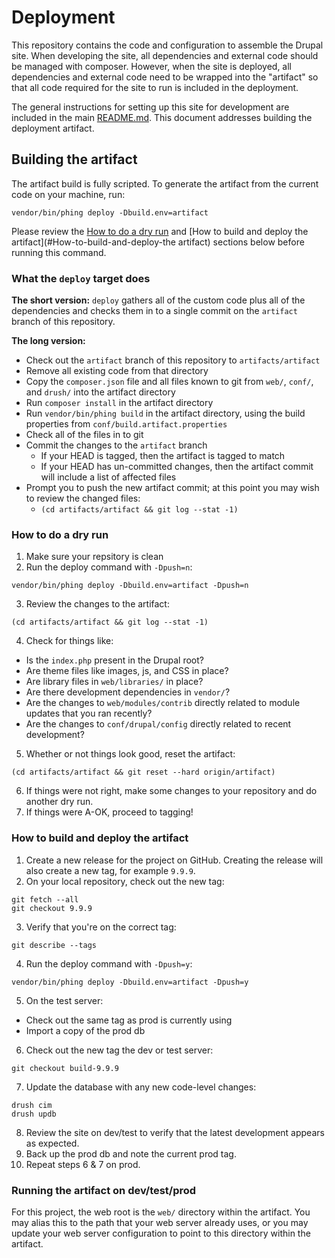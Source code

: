 # Deployment

This repository contains the code and configuration to assemble the Drupal site. When developing the site, all dependencies and external code should be managed with composer. However, when the site is deployed, all dependencies and external code need to be wrapped into the "artifact" so that all code required for the site to run is included in the deployment.

The general instructions for setting up this site for development are included in the main [README.md](../README.md). This document addresses building the deployment artifact.

## Building the artifact

The artifact build is fully scripted. To generate the artifact from the current code on your machine, run:

```
vendor/bin/phing deploy -Dbuild.env=artifact
```

Please review the [How to do a dry run](#How-to-do-a-dry-run) and [How to build and deploy the artifact](#How-to-build-and-deploy-the artifact) sections below before running this command.

### What the `deploy` target does

**The short version:** `deploy` gathers all of the custom code plus all of the dependencies and checks them in to a single commit on the `artifact` branch of this repository.

**The long version:**

* Check out the `artifact` branch of this repository to `artifacts/artifact`
* Remove all existing code from that directory
* Copy the `composer.json` file and all files known to git from `web/`, `conf/`, and `drush/` into the artifact directory
* Run `composer install` in the artifact directory
* Run `vendor/bin/phing build` in the artifact directory, using the build properties from `conf/build.artifact.properties`
* Check all of the files in to git
* Commit the changes to the `artifact` branch
  * If your HEAD is tagged, then the artifact is tagged to match
  * If your HEAD has un-committed changes, then the artifact commit will include a list of affected files
* Prompt you to push the new artifact commit; at this point you may wish to review the changed files:
  * `(cd artifacts/artifact && git log --stat -1)`

### How to do a dry run

1. Make sure your repsitory is clean
2. Run the deploy command with `-Dpush=n`:

  ```
  vendor/bin/phing deploy -Dbuild.env=artifact -Dpush=n
  ```
3. Review the changes to the artifact:

  ```
  (cd artifacts/artifact && git log --stat -1)
  ```
4. Check for things like:
  * Is the `index.php` present in the Drupal root?
  * Are theme files like images, js, and CSS in place?
  * Are library files in `web/libraries/` in place?
  * Are there development dependencies in `vendor/`?
  * Are the changes to `web/modules/contrib` directly related to module updates that you ran recently?
  * Are the changes to `conf/drupal/config` directly related to recent development?
5. Whether or not things look good, reset the artifact:

  ```
  (cd artifacts/artifact && git reset --hard origin/artifact)
  ```
6. If things were not right, make some changes to your repository and do another dry run.
7. If things were A-OK, proceed to tagging!

### How to build and deploy the artifact

1. Create a new release for the project on GitHub. Creating the release will also create a new tag, for example `9.9.9`.
2. On your local repository, check out the new tag:

  ```
  git fetch --all
  git checkout 9.9.9
  ```
3. Verify that you're on the correct tag:

  ```
  git describe --tags
  ```
4. Run the deploy command with `-Dpush=y`:

  ```
  vendor/bin/phing deploy -Dbuild.env=artifact -Dpush=y
  ```
5. On the test server:
  * Check out the same tag as prod is currently using
  * Import a copy of the prod db
6. Check out the new tag the dev or test server:

  ```
  git checkout build-9.9.9
  ```
7. Update the database with any new code-level changes:

  ```
  drush cim
  drush updb
  ```
8. Review the site on dev/test to verify that the latest development appears as expected.
9. Back up the prod db and note the current prod tag.
10. Repeat steps 6 & 7 on prod.

### Running the artifact on dev/test/prod

For this project, the web root is the `web/` directory within the artifact. You may alias this to the path that your web server already uses, or you may update your web server configuration to point to this directory within the artifact.
